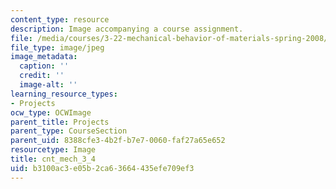 ```yaml
---
content_type: resource
description: Image accompanying a course assignment.
file: /media/courses/3-22-mechanical-behavior-of-materials-spring-2008/b3100ac3e05b2ca63664435efe709ef3_cnt_mech_3_4.jpg
file_type: image/jpeg
image_metadata:
  caption: ''
  credit: ''
  image-alt: ''
learning_resource_types:
- Projects
ocw_type: OCWImage
parent_title: Projects
parent_type: CourseSection
parent_uid: 8388cfe3-4b2f-b7e7-0060-faf27a65e652
resourcetype: Image
title: cnt_mech_3_4
uid: b3100ac3-e05b-2ca6-3664-435efe709ef3
---
```

